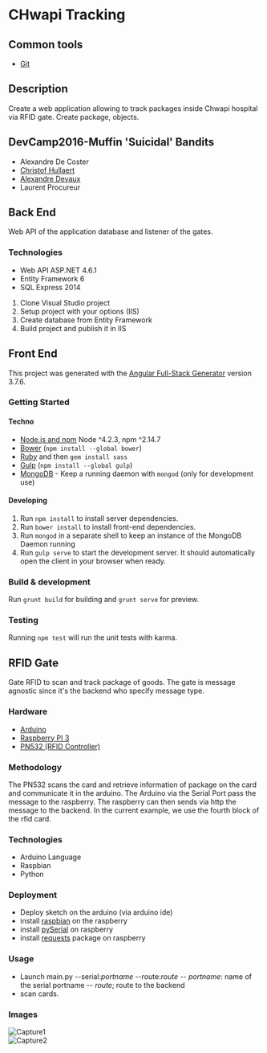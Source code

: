 # CHwapi Tracking

## Common tools

- [Git](https://git-scm.com/)

## Description

Create a web application allowing to track packages inside Chwapi hospital via RFID gate.  Create package, objects.

## DevCamp2016-Muffin 'Suicidal' Bandits

+ Alexandre De Coster
+ [Christof Hullaert](https://github.com/cHullaert)
+ [Alexandre Devaux](https://githbub.com/overworks-be)
+ Laurent Procureur

## Back End

Web API of the application database and listener of the gates.

### Technologies
+ Web API ASP.NET 4.6.1
+ Entity Framework 6
+ SQL Express 2014

1. Clone Visual Studio project
2. Setup project with your options (IIS) 
3. Create database from Entity Framework
4. Build project and publish it in IIS

## Front End

This project was generated with the [Angular Full-Stack Generator](https://github.com/DaftMonk/generator-angular-fullstack) version 3.7.6.

### Getting Started

#### Techno

- [Node.js and npm](nodejs.org) Node ^4.2.3, npm ^2.14.7
- [Bower](bower.io) (`npm install --global bower`)
- [Ruby](https://www.ruby-lang.org) and then `gem install sass`
- [Gulp](http://gulpjs.com/) (`npm install --global gulp`)
- [MongoDB](https://www.mongodb.org/) - Keep a running daemon with `mongod`  (only for development use)

#### Developing

1. Run `npm install` to install server dependencies.
2. Run `bower install` to install front-end dependencies.
3. Run `mongod` in a separate shell to keep an instance of the MongoDB Daemon running
4. Run `gulp serve` to start the development server. It should automatically open the client in your browser when ready.

### Build & development

Run `grunt build` for building and `grunt serve` for preview.

### Testing

Running `npm test` will run the unit tests with karma.

## RFID Gate

Gate RFID to scan and track package of goods.  The gate is message agnostic since it's the backend who specify message type.

### Hardware

- [Arduino](https://www.arduino.cc)
- [Raspberry PI 3](https://www.raspberrypi.org/products/raspberry-pi-3-model-b/)
- [PN532 (RFID Controller)](https://www.adafruit.com/product/789)

### Methodology

The PN532 scans the card and retrieve information of package on the card and communicate it in the arduino.  The Arduino via the Serial Port pass the message to the raspberry.
The raspberry can then sends via http the message to the backend.  In the current example, we use the fourth block of the rfid card.

### Technologies

- Arduino Language
- Raspbian 
- Python

### Deployment

- Deploy sketch on the arduino (via arduino ide)
- install [raspbian](https://www.raspberrypi.org/downloads/raspbian/) on the raspberry
- install [pySerial](https://pypi.python.org/pypi/pyserial/2.7) on raspberry 
- install [requests](http://docs.python-requests.org/en/master/) package on raspberry

### Usage

- Launch main.py --serial:*portname* --route:*route*
	-- *portname*: name of the serial portname
	-- *route*; route to the backend
- scan cards.

### Images

<div class="row">
  <div class="col-md-6"><img src="https://github.com/micbelgique/DevCamp2016-Team9/blob/master/FrontEnd/client/assets/images/Capture1.png" alt="Capture1" /></div>
  <div class="col-md-6"><img src="https://github.com/micbelgique/DevCamp2016-Team9/blob/master/FrontEnd/client/assets/images/Capture2.png" alt="Capture2" /></div>
</div>
